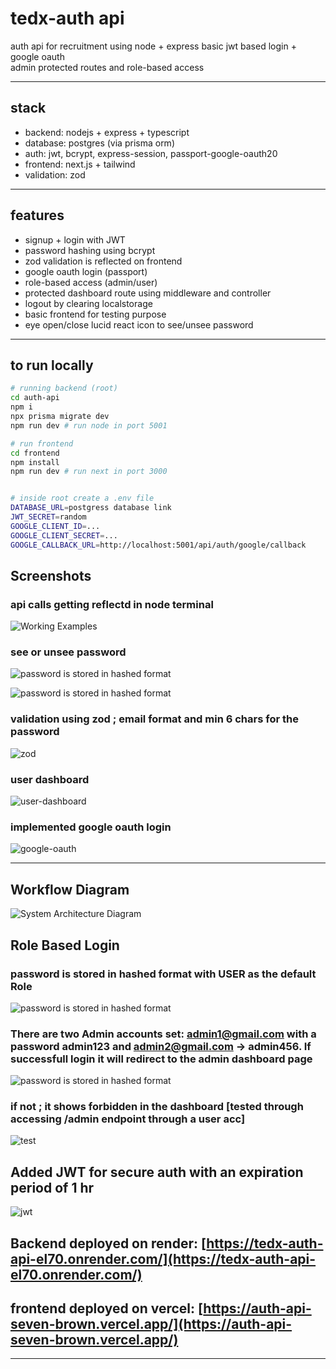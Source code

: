 # tedx-auth api

auth api for recruitment using node + express
basic jwt based login + google oauth  
admin protected routes and role-based access

---

## stack

- backend: nodejs + express + typescript  
- database: postgres (via prisma orm)
- auth: jwt, bcrypt, express-session, passport-google-oauth20  
- frontend: next.js + tailwind  
- validation: zod

---

## features

- signup + login with JWT
- password hashing using bcrypt
- zod validation is reflected on frontend
- google oauth login (passport)
- role-based access (admin/user)
- protected dashboard route using middleware and controller
- logout by clearing localstorage
- basic frontend for testing purpose
- eye open/close lucid react icon to see/unsee password

---

## to run locally

```bash
# running backend (root)
cd auth-api
npm i
npx prisma migrate dev
npm run dev # run node in port 5001

# run frontend 
cd frontend
npm install
npm run dev # run next in port 3000


# inside root create a .env file 
DATABASE_URL=postgress database link
JWT_SECRET=random
GOOGLE_CLIENT_ID=...
GOOGLE_CLIENT_SECRET=...
GOOGLE_CALLBACK_URL=http://localhost:5001/api/auth/google/callback 

```

## Screenshots

### api calls getting reflectd in node terminal

![Working Examples](./assets/working.png)

### see or unsee password

![password is stored in hashed format](./assets/eye-open.png)

![password is stored in hashed format](./assets/eye-closed.png)

### validation using zod ; email format and min 6 chars for the password

![zod](./assets/zod-test.png)

### user dashboard

![user-dashboard](./assets/user-dashboard.png)

### implemented google oauth login

![google-oauth](./assets/google-auth.png)

---

## Workflow Diagram

![System Architecture Diagram](./assets/diagram.png)

## Role Based Login

### password is stored in hashed format with USER as the default Role

![password is stored in hashed format](./assets/password-hashed.png)

### There are two Admin accounts set: <admin1@gmail.com> with a password admin123 and <admin2@gmail.com> -> admin456. If successfull login it will redirect to the admin dashboard page

![password is stored in hashed format](./assets/admin-dashboard.png)

### if not ; it shows forbidden in the dashboard [tested through accessing /admin endpoint through a user acc]

![test](./assets/admin-unauthorized.png)

## Added JWT for secure auth with an expiration period of 1 hr

![jwt](./assets/jwt-proof.png)

## Backend deployed on render: [https://tedx-auth-api-el70.onrender.com/](https://tedx-auth-api-el70.onrender.com/)

## frontend deployed on vercel: [https://auth-api-seven-brown.vercel.app/](https://auth-api-seven-brown.vercel.app/)

---